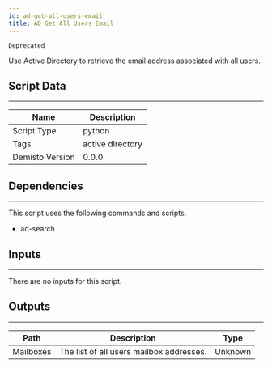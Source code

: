 ```yaml
---
id: ad-get-all-users-email
title: AD Get All Users Email
---
```


`Deprecated`

Use Active Directory to retrieve the email address associated with all users. 

## Script Data
---

| **Name** | **Description** |
| --- | --- |
| Script Type | python |
| Tags | active directory |
| Demisto Version | 0.0.0 |

## Dependencies
---
This script uses the following commands and scripts.
* ad-search

## Inputs
---
There are no inputs for this script.

## Outputs
---

| **Path** | **Description** | **Type** |
| --- | --- | --- |
| Mailboxes | The list of all users mailbox addresses. | Unknown |
